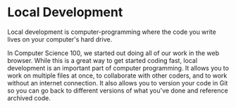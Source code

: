 # Local Development

Local development is computer-programming where the code you write lives on your computer's hard drive. 

In Computer Science 100, we started out doing all of our work in the web browser. While this is a great way to get started coding fast, local development is an important part of computer programming. It allows you to work on multiple files at once, to collaborate with other coders, and to work without an internet connection. It also allows you to version your code in Git so you can go back to different versions of what you've done and reference archived code.